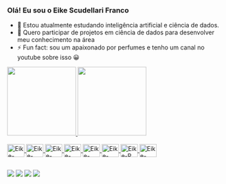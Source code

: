 ### Olá! Eu sou o Eike Scudellari Franco
- 🌱 Estou atualmente estudando inteligência artificial e ciência de dados.
- 👯 Quero participar de projetos em ciência de dados para desenvolver meu conhecimento na área
- ⚡ Fun fact: sou um apaixonado por perfumes e tenho um canal no youtube sobre isso 😀

<div>
  <a href="https://github.com/eikesf">
  <img height="160em" src="https://github-readme-stats.vercel.app/api?username=eikesf&show_icons=true&theme=github_dark&include_all_commits=true&count_private=true"/>
  <img height="160em" src="https://github-readme-stats.vercel.app/api/top-langs/?username=eikesf&layout=compact&langs_count=16&theme=github_dark"/>
</div>

<div style="display: inline_block"><br>
   <img align="center" alt="Eike-Python" height="30" width="40" src="https://cdn.jsdelivr.net/gh/devicons/devicon/icons/python/python-original.svg" />
   <img align="center" alt="Eike-Java" height="30" width="40" src="https://cdn.jsdelivr.net/gh/devicons/devicon/icons/java/java-original.svg" />
   <img align="center" alt="Eike-Jupyter" height="30" width="40"  src="https://cdn.jsdelivr.net/gh/devicons/devicon/icons/jupyter/jupyter-original-wordmark.svg" />
   <img align="center" alt="Eike-MySql" height="30" width="40" src="https://cdn.jsdelivr.net/gh/devicons/devicon/icons/mysql/mysql-original.svg" />
   <img align="center" alt="Eike-Numpy" height="30" width="40" src="https://cdn.jsdelivr.net/gh/devicons/devicon/icons/numpy/numpy-original.svg" />
   <img align="center" alt="Eike-Pandas" height="30" width="40" src="https://cdn.jsdelivr.net/gh/devicons/devicon/icons/pandas/pandas-original.svg" />
   <img align="center" alt="Eike-R" height="30" width="40" src="https://cdn.jsdelivr.net/gh/devicons/devicon/icons/r/r-original.svg" />
   <img align="center" alt="Eike-TensorFlow" height="30" width="40" src="https://cdn.jsdelivr.net/gh/devicons/devicon/icons/tensorflow/tensorflow-original.svg" />
</div>

##
  
<div> 
  <a href="https://www.youtube.com/channel/UCcqfV-ou2J8gsw2I_I5iKrQ" target="_blank"><img src="https://img.shields.io/badge/YouTube-FF0000?style=for-the-badge&logo=youtube&logoColor=white" target="_blank"></a>
  <a href="https://instagram.com/eike.franco" target="_blank"><img src="https://img.shields.io/badge/-Instagram-%23E4405F?style=for-the-badge&logo=instagram&logoColor=white" target="_blank"></a>
  <a href = "mailto:eikefranco@gmail.com"><img src="https://img.shields.io/badge/-Gmail-%23333?style=for-the-badge&logo=gmail&logoColor=white" target="_blank"></a>
  <a href="https://www.linkedin.com/in/ eike-scudellari-franco-1a251014a/" target="_blank"><img src="https://img.shields.io/badge/-LinkedIn-%230077B5?style=for-the-badge&logo=linkedin&logoColor=white" target="_blank"></a>
</div>
